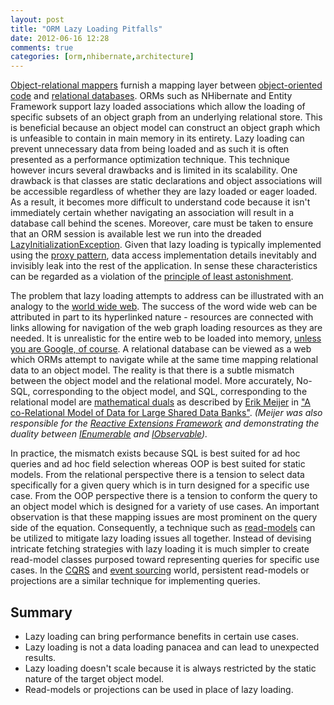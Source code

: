 ```yaml
---
layout: post
title: "ORM Lazy Loading Pitfalls"
date: 2012-06-16 12:28
comments: true
categories: [orm,nhibernate,architecture]
---
```


[Object-relational mappers](http://en.wikipedia.org/wiki/Object-relational_mapping) furnish a mapping layer between [object-oriented code](http://en.wikipedia.org/wiki/Object-oriented_programming) and [relational databases](http://en.wikipedia.org/wiki/Relational_database). ORMs such as NHibernate and Entity Framework support lazy loaded associations which allow the loading of specific subsets of an object graph from an underlying relational store. This is beneficial because an object model can construct an object graph which is unfeasible to contain in main memory in its entirety. Lazy loading can prevent unnecessary data from being loaded and as such it is often presented as a performance optimization technique. This technique however incurs several drawbacks and is limited in its scalability. One drawback is that classes are static declarations and object associations will be accessible regardless of whether they are lazy loaded or eager loaded. As a result, it becomes more difficult to understand code because it isn't immediately certain whether navigating an association will result in a database call behind the scenes. Moreover, care must be taken to ensure that an ORM session is available lest we run into the dreaded [LazyInitializationException](http://docs.jboss.org/hibernate/core/3.5/api/org/hibernate/LazyInitializationException.html). Given that lazy loading is typically implemented using the [proxy pattern](http://en.wikipedia.org/wiki/Proxy_pattern), data access implementation details inevitably and invisibly leak into the rest of the application. In sense these characteristics can be regarded as a violation of the [principle of least astonishment](http://en.wikipedia.org/wiki/Principle_of_least_astonishment).

The problem that lazy loading attempts to address can be illustrated with an analogy to the [world wide web](http://en.wikipedia.org/wiki/World_Wide_Web). The success of the word wide web can be attributed in part to its hyperlinked nature - resources are connected with links allowing for navigation of the web graph loading resources as they are needed. It is unrealistic for the entire web to be loaded into memory, [unless you are Google, of course](http://jots.mypopescu.com/post/219463131/google-can-keep-all-web-in-memory). A relational database can be viewed as a web which ORMs attempt to navigate while at the same time mapping relational data to an object model. The reality is that there is a subtle mismatch between the object model and the relational model. More accurately, No-SQL, corresponding to the object model, and SQL, corresponding to the relational model are [mathematical duals](http://bit.ly/KQoKA6) as described by [Erik Meijer](http://research.microsoft.com/en-us/um/people/emeijer/) in ["A co-Relational Model of Data for Large Shared Data Banks"](http://queue.acm.org/detail.cfm?id=1961297). _(Meijer was also responsible for the [Reactive Extensions Framework](http://msdn.microsoft.com/en-us/data/gg577609.aspx) and demonstrating the duality between [IEnumerable<T>](http://msdn.microsoft.com/en-us/library/9eekhta0.aspx) and [IObservable<T>](http://msdn.microsoft.com/en-us/library/dd990377.aspx))._ 

In practice, the mismatch exists because SQL is best suited for ad hoc queries and ad hoc field selection whereas OOP is best suited for static models. From the relational perspective there is a tension to select data specifically for a given query which is in turn designed for a specific use case. From the OOP perspective there is a tension to conform the query to an object model which is designed for a variety of use cases. An important observation is that these mapping issues are most prominent on the query side of the equation. Consequently, a technique such as [read-models](http://gorodinski.com/blog/2012/04/25/read-models-as-a-tactical-pattern-in-domain-driven-design-ddd/) can be utilized to mitigate lazy loading issues all together. Instead of devising intricate fetching strategies with lazy loading it is much simpler to create read-model classes purposed toward representing queries for specific use cases. In the [CQRS](http://martinfowler.com/bliki/CQRS.html) and [event sourcing](http://martinfowler.com/eaaDev/EventSourcing.html) world, persistent read-models or projections are a similar technique for implementing queries.

## Summary
- Lazy loading can bring performance benefits in certain use cases.
- Lazy loading is not a data loading panacea and can lead to unexpected results.
- Lazy loading doesn't scale because it is always restricted by the static nature of the target object model.
- Read-models or projections can be used in place of lazy loading.

